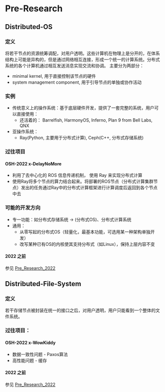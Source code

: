 # Pre-Research
## Distributed-OS
### 定义
将若干节点的资源统筹调配，对用户透明。这些计算机在物理上是分开的，在体系结构上可能是异构的，但是通过网络相互连接，形成一个统一的计算系统。分布式系统的各个计算机通过相互发送消息实现交流和协调。
主要分为两部分：
* minimal kernel, 用于直接控制该节点的硬件
* system management component, 用于引导节点的单独或协作活动

### 实例
* 传统意义上的操作系统：基于底层硬件开发，提供了一套完整的系统，用户可以直接使用：
  * 还活着的： Barrelfish, HarmonyOS, Inferno, Plan 9 from Bell Labs, QNX
* 亚操作系统：
  * Ray(Python, 主要用于分布式计算), Ceph(C++, 分布式存储系统)

### 过往项目
#### OSH-2022 x-DelayNoMore
* 利用了去中心化的 ROS 信息传递机制， 使用 Ray 来实现分布式计算
* 使用Ray将多个节点的算力结合起来。将部署的ROS节点（分布式计算集群节点）发出的任务通过Ray中的分布式计算框架进行计算调度后返回到各个节点中去

### 可能的开发方向
* 专一功能：如分布式存储系统 -> (分布式OS)、分布式计算系统
* 通用：
  * 从零写起的分布式OS（轻量化，最基本功能，可选用某一种架构单独开发）
  * 改写某种已有OS的内核使其支持分布式（如Linux），保持上层内容不变
  
#### 2022 之前
参见 [Pre_Research_2022](./pre_research_2022.md)


## Distributed-File-System
### 定义
若干存储节点被封装在统一的接口之后，对用户透明，用户只能看到一个整体的文件系统。

### 过往项目：
#### OSH-2022 x-WowKiddy
* 数据一致性问题 - Paxos算法
* 高性能问题 - 缓存

#### 2022 之前
参见 [Pre_Research_2022](./pre_research_2022.md)